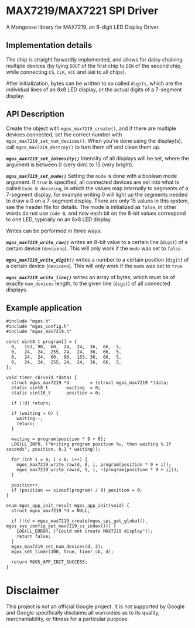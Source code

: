# MAX7219/MAX7221 SPI Driver

A Mongoose library for MAX7219, an 8-digit LED Display Driver.

## Implementation details

The chip is straight forwardly implemented, and allows for daisy chaining
multiple devices (by tying `DOUT` of the first chip to `DIN` of the second
chip, while connecting `CS`, `CLK`, `VCC` and `GND` to all chips).

After initialization, bytes can be written to so called `digits`, which are
the individual lines of an 8x8 LED display, or the actual digits of a 7-segment
display.

## API Description

Create the object with `mgos_max7219_create()`, and if there are multiple
devices connected, set the correct number with `mgos_max7219_set_num_devices()`.
When you're done using the display(s), call `mgos_max7219_destroy()` to turn
them off and clean them up.

***`mgos_max7219_set_intensity()`*** Intensity of all displays will be set,
where the argument is between 0 (very dim) to 15 (very bright). 

***`mgos_max7219_set_mode()`*** Setting the `mode` is done with a boolean
mode argument. If `true` is specified, all connected devices are set into what
is called `Code B decoding`, in which the values map internally to segments of
a 7-segment display, for example writing 0 will light up the segments needed to
draw a 0 on a 7-segment display. There are only 15 values in this system, see
the header file for details. The mode is initialized as `false`, in other words
do not use `Code B`, and now each bit on the 8-bit values correspond to one LED,
typically on an 8x8 LED display.

Writes can be performed in three ways:

***`mgos_max7219_write_raw()`*** writes an 8-bit value to a certain line (`digit`) of
a certain device (`deviceno`). This will only work if the `mode` was set to `false`.

***`mgos_max7219_write_digit()`*** writes a number to a certain position (`digit`) of
a certain device (`deviceno`). This will only work if the `mode` was set to `true`.

***`mgos_max7219_write_line()`*** writes an array of bytes, which must be of exactly
`num_devices` length, to the given line (`digit`) of all connected displays.


## Example application

```
#include "mgos.h"
#include "mgos_config.h"
#include "mgos_max7219.h"

const uint8_t program[] = {
  0,   153, 90,  60,  24,  24,  36,  66,  5,
  0,   24,  24,  255, 24,  24,  36,  66,  5,
  0,   24,  24,  60,  90,  153, 36,  66,  5,
  0,   24,  24,  255, 24,  24,  36,  66,  5,
};

void timer_cb(void *data) {
  struct mgos_max7219 *d        = (struct mgos_max7219 *)data;
  static uint8_t       waiting  = 0;
  static uint16_t      position = 0;

  if (!d) return;

  if (waiting > 0) {
    waiting--;
    return;
  }

  waiting = program[position * 9 + 8];
  LOG(LL_INFO, ("Writing program position %u, then waiting %.1f seconds", position, 0.1 * waiting));

  for (int i = 0; i < 8; i++) {
    mgos_max7219_write_raw(d, 0, i, program[position * 9 + i]);
    mgos_max7219_write_raw(d, 1, i, ~(program[position * 9 + i]));
  }

  position++;
  if (position == sizeof(program) / 9) position = 0;
}

enum mgos_app_init_result mgos_app_init(void) {
  struct mgos_max7219 *d = NULL;

  if (!(d = mgos_max7219_create(mgos_spi_get_global(), mgos_sys_config_get_max7219_cs_index())) {
    LOG(LL_ERROR, ("Could not create MAX7219 display"));
    return false;
  }
  mgos_max7219_set_num_devices(d, 2);
  mgos_set_timer(100, true, timer_cb, d);

  return MGOS_APP_INIT_SUCCESS;
}
```

# Disclaimer

This project is not an official Google project. It is not supported by Google
and Google specifically disclaims all warranties as to its quality,
merchantability, or fitness for a particular purpose.
